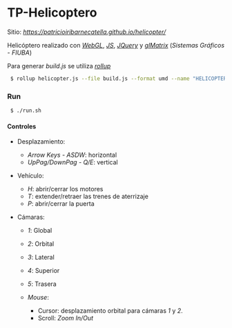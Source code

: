 # TP-Helicoptero

Sitio: _https://patricioiribarnecatella.github.io/helicopter/_

Helicóptero realizado con [_WebGL_](https://webglfundamentals.org/), [_JS_](https://developer.mozilla.org/es/docs/Web/JavaScript), [_JQuery_](https://jquery.com/) y [_glMatrix_](http://glmatrix.net/docs/index.html) (_Sistemas Gráficos - FIUBA_)

Para generar _build.js_ se utiliza [_rollup_](https://rollupjs.org/guide/en/)

```bash
 $ rollup helicopter.js --file build.js --format umd --name "HELICOPTER"
```

### Run

```bash
 $ ./run.sh
```

#### Controles

- Desplazamiento:
  - _Arrow Keys - ASDW_: horizontal
  - _UpPag/DownPag - Q/E_: vertical

- Vehículo:
  - _H_: abrir/cerrar los motores
  - _T_: extender/retraer las trenes de aterrizaje
  - _P_: abrir/cerrar la puerta

- Cámaras:
  - _1_: Global
  - _2_: Orbital
  - _3_: Lateral
  - _4_: Superior
  - _5_: Trasera

  - _Mouse_:
    - Cursor: desplazamiento orbital para cámaras _1_ y _2_.
    - Scroll: _Zoom In/Out_

